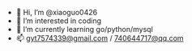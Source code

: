 - 👋 Hi, I’m @xiaoguo0426
- 👀 I’m interested in coding
- 🌱 I’m currently learning go/python/mysql
- 📫 gyt7574339@gmail.com / 740644717@qq.com

<!---
xiaoguo0426/xiaoguo0426 is a ✨ special ✨ repository because its `README.md` (this file) appears on your GitHub profile.
You can click the Preview link to take a look at your changes.
--->
